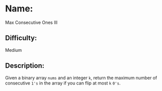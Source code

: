 # Name: 
Max Consecutive Ones III

## Difficulty: 
Medium

## Description: 
Given a binary array `nums` and an integer `k`, return the maximum number of consecutive `1's` in the array if you can flip at most `k` `0's`.